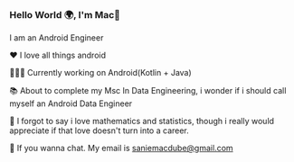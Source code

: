 ### Hello World 🌍, I'm Mac👋




I am an Android Engineer

❤️ I love all things android



🧑‍🏭🌱  Currently working on Android(Kotlin + Java)



📚 About to complete my Msc In Data Engineering, i wonder if i should call myself an Android Data Engineer



 📝 I forgot to say i love mathematics and statistics, though i really would appreciate if that love doesn't turn into a career.
 
 

💬 If you wanna chat. My email is saniemacdube@gmail.com

<!--
**saniemacdube93/saniemacdube93** is a ✨ _special_ ✨ repository because its `README.md` (this file) appears on your GitHub profile.




- 📖 About to complete my Msc In Data Engineering, i wonder if i should call myself an Android Data Engineer.
- 🌱 I’m currently learning ...
- 👯 I’m looking to collaborate on ...
- 🤔 I’m looking for help with ...
- 💬 Ask me about ...
- 📫 How to reach me: ...
- 😄 Pronouns: ...
- ⚡ Fun fact: ...
-->
